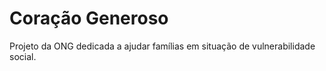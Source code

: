 # Coração Generoso
Projeto da ONG dedicada a ajudar famílias em situação de vulnerabilidade social.
